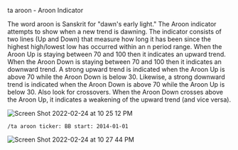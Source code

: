 ta aroon - Aroon Indicator

The word aroon is Sanskrit for "dawn's early light." The Aroon indicator attempts to show when a new trend is dawning. The indicator consists of two lines (Up and Down) that measure how long it has been since the highest high/lowest low has occurred within an n period range. When the Aroon Up is staying between 70 and 100 then it indicates an upward trend. When the Aroon Down is staying between 70 and 100 then it indicates an downward trend. A strong upward trend is indicated when the Aroon Up is above 70 while the Aroon Down is below 30. Likewise, a strong downward trend is indicated when the Aroon Down is above 70 while the Aroon Up is below 30. Also look for crossovers. When the Aroon Down crosses above the Aroon Up, it indicates a weakening of the upward trend (and vice versa).

![Screen Shot 2022-02-24 at 10 25 12 PM](https://user-images.githubusercontent.com/85772166/155665369-ffd2f9f3-6126-4d97-a70b-9fbefcb3656d.png)

```
/ta aroon ticker: BB start: 2014-01-01
```

![Screen Shot 2022-02-24 at 10 27 44 PM](https://user-images.githubusercontent.com/85772166/155665683-38a672e5-0633-441c-aa83-d53e3217d187.png)
